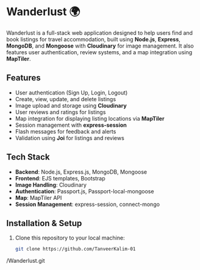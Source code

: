 # Wanderlust 🌍

Wanderlust is a full-stack web application designed to help users find and book listings for travel accommodation, built using **Node.js**, **Express**, **MongoDB**, and **Mongoose** with **Cloudinary** for image management. It also features user authentication, review systems, and a map integration using **MapTiler**.

## Features

- User authentication (Sign Up, Login, Logout)
- Create, view, update, and delete listings
- Image upload and storage using **Cloudinary**
- User reviews and ratings for listings
- Map integration for displaying listing locations via **MapTiler**
- Session management with **express-session**
- Flash messages for feedback and alerts
- Validation using **Joi** for listings and reviews

## Tech Stack

- **Backend**: Node.js, Express.js, MongoDB, Mongoose
- **Frontend**: EJS templates, Bootstrap
- **Image Handling**: Cloudinary
- **Authentication**: Passport.js, Passport-local-mongoose
- **Map**: MapTiler API
- **Session Management**: express-session, connect-mongo

## Installation & Setup

1. Clone this repository to your local machine:
   ```bash
   git clone https://github.com/TanveerKalim-01
/Wanderlust.git
